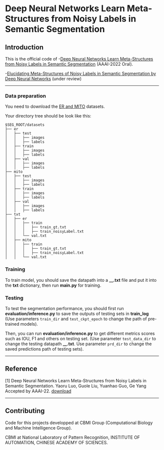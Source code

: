 # Deep Neural Networks Learn Meta-Structures from Noisy Labels in Semantic Segmentation 

## Introduction
This is the official code of 
-[Deep Neural Networks Learn Meta-Structures from Noisy Labels in Semantic Segmentation](https://arxiv.org/pdf/2103.11594.pdf) (AAAI-2022 Oral). 

-[Elucidating Meta-Structures of Noisy Labels in Semantic Segmentation by Deep Neural Networks](https://arxiv.org/pdf/2205.00160v1.pdf) (under review)

---

### Data preparation
You need to download the [ER and MITO](https://ieee-dataport.org/documents/fluorescence-microscopy-images-cbmi) datasets.

Your directory tree should be look like this:
````
$SEG_ROOT/datasets
├── er
│   ├── test
│   │   ├── images
│   │   ├── labels
│   ├── train
│   │   ├── images
│   │   ├── labels
│   ├── val
│   │   ├── images
│   │   ├── labels
├── mito
│   ├── test
│   │   ├── images
│   │   ├── labels
│   ├── train
│   │   ├── images
│   │   ├── labels
│   ├── val
│   │   ├── images
│   │   ├── labels
├── txt
│   ├── er
│   │   ├── train
│   │   │   ├── train_gt.txt
│   │   │   ├── train_noisyLabel.txt
│   │   └── val.txt
│   ├── mito
│   │   ├── train
│   │   │   ├── train_gt.txt
│   │   │   ├── train_noisyLabel.txt
│   │   └── val.txt
````

### Training

To train model, you should save the datapath into a **__.txt** file and put it into the **txt** dictionary, then run **main.py** for training.


### Testing

To test the segmentation performance, you should first run **evaluation/inference.py** to save the outputs of testing sets in **train_log** (Use parameters `train_dir` and `test_ckpt_epoch` to change the path of pre-trained models).


Then, you can run **evaluation/inference.py** to get different metrics scores such as IOU, F1 and others on testing set. (Use parameter `test_data_dir` to change the testing datapath **__.txt**. Use parameter `prd_dir` to change the saved predictions path of testing sets).

---

## Reference
[1] Deep Neural Networks Learn Meta-Structures from Noisy Labels in Semantic Segmentation. 
Yaoru Luo, Guole Liu, Yuanhao Guo, Ge Yang
Accepted by AAAI-22. [download](https://arxiv.org/pdf/2103.11594.pdf)

---

## Contributing 
Code for this projects developped at CBMI Group (Computational Biology and Machine Intelligence Group).

CBMI at National Laboratory of Pattern Recognition, INSTITUTE OF AUTOMATION, CHINESE ACADEMY OF SCIENCES.

